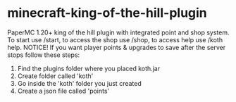 # minecraft-king-of-the-hill-plugin
PaperMC 1.20+ king of the hill plugin with integrated point and shop system. To start use /start, to access the shop use /shop, to access help use /koth help.
NOTICE!
If you want player points & upgrades to save after the server stops follow these steps:
  1. Find the plugins folder where you placed koth.jar
  2. Create folder called 'koth'
  3. Go inside the 'koth' folder you just created
  4. Create a json file called 'points'

